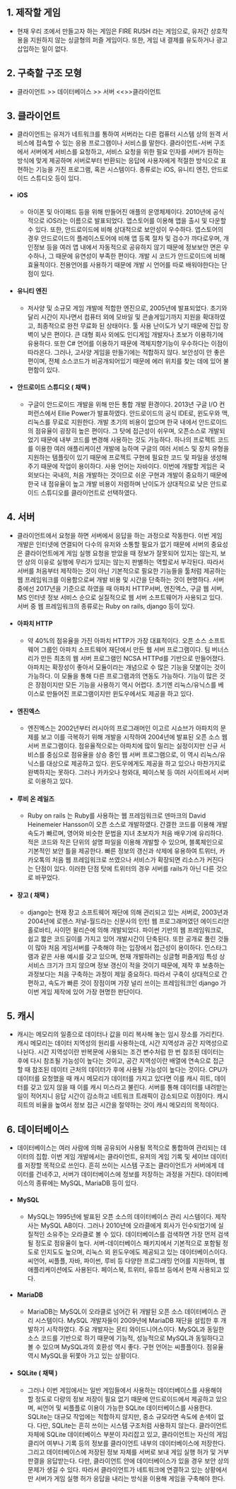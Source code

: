  ## 1. 제작할 게임
 * 현재 우리 조에서 만들고자 하는 게임은 FIRE RUSH 라는 게임으로, 유저간 상호작용을 지원하지 않는 싱글형의 퍼즐 게임이다. 또한, 게임 내 결제를 유도하거나 광고 삽입하는 일이 없다. 
 
 ## 2. 구축할 구조 모형
 * 클라이언트 >> 데이터베이스 >> 서버 <<>>클라이언트
 
 ## 3. 클라이언트
 * 클라이언트는 유저가 네트워크를 통하여 서버라는 다른 컴퓨터 시스템 상의 원격 서비스에 접속할 수 있는 응용 프로그램이나 서비스를 말한다. 클라이언트-서버 구조에서 서버에게 서비스를 요청하고, 서비스 요청을 위한 필요 인자를 서버가 원하는 방식에 맞게 제공하며 서버로부터 반환되는 응답에 사용자에게 적절한 방식으로 표현하는 기능을 가진 프로그램, 혹은 시스템이다. 종류로는 iOS, 유니티 엔진, 안드로이드 스튜디오 등이 있다.
 * #### iOS
   * 아이폰 및 아이패드 등을 위해 만들어진 애플의 운영체제이다. 2010년에 공식적으로 iOS라는 이름으로 발표되었다. 앱스토어를 이용해 앱을 출시 및 다운할 수 있다. 또한, 안드로이드에 비해 상대적으로 보안성이 우수하다. 앱스토어의 경우 안드로이드의 플레이스토어에 비해 앱 등록 절차 및 검수가 까다로우며, 개인정보 등을 여러 앱 내에서 자동적으로 공유하지 않기 때문에 정보보안 면은 우수하나, 그 때문에 유연성이 부족한 편이다. 개발 시 코드가 안드로이드에 비해 효율적이다. 전용언어를 사용하기 때문에 개발 시 언어를 따로 배워야한다는 단점이 있다.
 * #### 유니티 엔진
   * 저사양 및 소규모 게임 개발에 적합한 엔진으로, 2005년에 발표되었다. 초기와 달리 시간이 지나면서 컴퓨터 외에 모바일 및 콘솔게임기까지 지원을 확대하였고, 최종적으로 완전 무료화 된 상태이다. 툴 사용 난이도가 낮기 때문에 진입 장벽이 낮은 편이다. 큰 대형 회사 외에도 인디게임 개발자나 초보가 이용하기에 유용하다. 또한 C# 언어를 이용하기 때문에 객체지향기능이 우수하다는 이점이 따라온다. 그러나, 고사양 게임을 만들기에는 적합하지 않다. 보안성이 안 좋은 편이며, 전체 소스코드가 비공개되어있기 때문에 에러 위치를 찾는 데에 있어 불편함이 있다. 
 * #### 안드로이드 스튜디오 ( 채택 )
   * 구글이 안드로이드 개발을 위해 만든 통합 개발 환경이다. 2013년 구글 I/O 컨퍼런스에서 Ellie Power가 발표하였다. 안드로이드의 공식 IDE로, 윈도우와 맥, 리눅스를 무료로 지원한다. 개발 초기의 비용이 없으며 한국 내에서 안드로이드의 점유율이 굉장히 높은 편이다. 그 탓에 접근성이 쉬우며, 오픈소스로 개발되었기 때문에 내부 코드를 변경해 사용하는 것도 가능하다. 하나의 프로젝트 코드를 이용한 여러 애플리케이션 개발에 능하며 구글의 여러 서비스 및 장치 유형을 지원하는 템플릿이 있기 때문에 프로젝트 구현에 필요한 코드 및 파일을 생성해주기 때문에 작업이 용이하다. 사용 언어는 자바이다. 이번에 개발할 게임은 국외보다는 국내의, 처음 개발하는 것이므로 쉬운 구현과 개발이 중요하기 때문에 한국 내 점유율이 높고 개발 비용이 저렴하며 난이도가 상대적으로 낮은 안드로이드 스튜디오를 클라이언트로 선택하였다.
 
 
 ## 4. 서버
 * 클라이언트에서 요청을 하면 서버에서 응답을 하는 과정으로 작동한다. 이번 게임 개발은 인터넷에 연결되어 다수의 유저와 소통할 필요가 없기 때문에 서버의 중요성은 클라이언트에게 게임 실행 요청을 받았을 때 정보가 잘못되어 있지는 않는지, 보안 상의 이유로 실행에 무리가 있지는 않는지 판별하는 역할로서 부각된다. 따라서 서버를 처음부터 제작하는 것이 아닌 기본적으로 필요한 기능들을 툴처럼 제공하는 웹 프레임워크를 이용함으로써 개발 비용 및 시간을 단축하는 것이 현명하다. 서버 중에선 2017년을 기준으로 하였을 때 아파치 HTTP서버, 엔진엑스, 구글 웹 서버, MS 인터넷 정보 서비스 순으로 실질적으로 웹 서버 소프트웨어가 사용되고 있다. 서버 중 웹 프레임워크의 종류로는 Ruby on rails, django 등이 있다.  
 * #### 아파치 HTTP
    * 약 40%의 점유율을 가진 아파치 HTTP가 가장 대표적이다. 오픈 소스 소프트웨어 그룹인 아파치 소프트웨어 재단에서 만든 웹 서버 프로그램이다. 팀 버너스 리가 만든 최초의 웹 서버 프로그램인 NCSA HTTPd를 기반으로 만들어졌다. 아파치는 확장성이 좋아서 모듈이라는 개념으로 수 많은 기능을 덧붙이는 것이 가능하다. 이 모듈을 통해 다른 프로그램과의 연동도 가능하다. 기능이 많은 것은 장점이지만 모든 기능을 사용하기 역시 어렵다. 초기엔 리눅스/유닉스를 베이스로 만들어진 프로그램이지만 윈도우에서도 제공을 하고 있다. 
 * #### 엔진엑스
    * 엔진엑스는 2002년부터 러시아의 프로그래머인 이고르 시쇼브가 아파치의 문제를 보고 이를 극복하기 위해 개발을 시작하여 2004년에 발표된 오픈 소스 웹 서버 프로그램이다. 점유율적으로는 아파치에 많이 밀리는 실정이지만 신규 서비스를 중심으로 점유율을 상승 중인 웹 서버 프로그램으로, 이 역시 리눅스/유닉스를 대상으로 제공하고 있다. 윈도우에게도 제공을 하고 있으나 마찬가지로 완벽하지는 못하다. 그러나 카카오나 청와대, 페이스북 등 여러 사이트에서 서버로 이용하고 있다.
 * #### 루비 온 레일즈
    * Ruby on rails 는 Ruby를 사용하는 웹 프레임워크로 덴마크의 David Heinemeier Hansson이 오픈 소스로 개발하였다. 간결한 코드를 이용해 개발 속도가 빠르며, 영어와 비슷한 문법을 지녀 초보자가 처음 배우기에 유리하다. 적은 코드와 작은 단위의 설명 파일을 이용해 개발할 수 있으며, 블록체인으로 기본적인 보안 틀을 제공한다. 빠른 정보의 갱신과 삭제에 유용하여 트위터, 카카오톡의 처음 웹 프레임워크로 쓰였으나 서비스가 확장되면 리소스가 커진다는 단점이 있다. 이러한 단점 탓에 트위터의 경우 서버를 rails가 아닌 다른 것으로 바꾸었다.
 * #### 장고 ( 채택 )
    * django는 현재 장고 소프트웨어 재단에 의해 관리되고 있는 서버로, 2003년과 2004년에 로렌스 저널-월드라는 신문사의 인턴 웹 프로그래머였던 에이드리안 홀로바티, 사이먼 윌리슨에 의해 개발되었다. 파이썬 기반의 웹 프레임워크로, 쉽고 짧은 코드길이를 가지고 있어 개발시간이 단축된다. 또한 공개로 풀린 것들이 많아 처음 게임서버를 구축해야 하는 입장에서 접근성이 용이하다. 인스타그램과 같은 사용 예시를 갖고 있으며, 현재 개발하려는 싱글형 퍼즐게임 특성 상 서비스 크기가 크지 않으며 정보 갱신이 적을 것이기 때문에, 제작 후 보충하는 과정보다는 처음 구축하는 과정이 제일 중요하다. 따라서 구축이 상대적으로 간편하고, 속도가 빠른 것이 장점이며 가장 널리 쓰이는 프레임워크인 django 가 이번 게임 제작에 있어 가장 현명한 판단이다.
 
 ## 5. 캐시
 * 캐시는 메모리의 일종으로 데이터나 값을 미리 복사해 놓는 임시 장소를 가리킨다. 캐시 메모리는 데이터 지역성의 원리를 사용하는데, 시간 지역성과 공간 지역성으로 나뉜다. 시간 지역성이란 반복문에 사용되는 조건 변수처럼 한 번 참조된 데이터는 후에 다시 참조될 가능성이 높다는 것이고, 공간 지역성이란 배열에 연속으로 접근할 때 참조된 데이터 근처의 데이터가 후에 사용될 가능성이 높다는 것이다. CPU가 데이터를 요청했을 때 캐시 메모리가 데이터를 가지고 있다면 이를 캐시 히트, 데이터를 갖고 있지 않을 때 이를 캐시 미스라고 불린다. 서버를 통해 데이터를 내려받는 일이 적어지니 응답 시간이 감소하고 네트워크 트래픽이 감소되므로 이점이다. 캐시 히트의 비율을 높여서 정보 접근 시간을 절약하는 것이 캐시 메모리의 목적이다.
 
 ## 6. 데이터베이스
 * 데이터베이스는 여러 사람에 의해 공유되어 사용될 목적으로 통합하여 관리되는 데이터의 집합. 이번 게임 개발에서는 클라이언트, 유저의 게임 기록 및 세이브 데이터를 저장할 목적으로 쓰인다. 흔히 쓰이는 시스템 구조는 클라이언트가 서버에게 데이터를 건네주고, 서버가 데이터베이스에 정보를 저장하는 과정을 거친다. 데이터베이스의 종류에는 MySQL, MariaDB 등이 있다. 
 * #### MySQL
    * MySQL는 1995년에 발표된 오픈 소스의 데이터베이스 관리 시스템이다. 제작사는 MySQL AB이다. 그러나 2010년에 오라클에게 회사가 인수되었기에 실질적인 소유주는 오라클로 볼 수 있다. 데이터베이스를 검색하면 가장 먼저 검색될 정도로 점유율이 높다. 서버-데이터베이스 패키지에서 기본적으로 포함될 정도로 인지도도 높으며, 리눅스 외 윈도우에도 제공되고 있는 데이터베이스이다. 씨언어, 씨플플, 자바, 파이썬, 루비 등 다양한 프로그래밍 언어를 지원하며, 웹 애플리케이션에도 사용된다. 페이스북, 트위터, 유튜브 등에서 현재 사용되고 있다. 
 * #### MariaDB
    * MariaDB는 MySQL이 오라클로 넘어간 뒤 개발된 오픈 소스 데이터베이스 관리 시스템이다. MySQL 개발자들이 2009년에 MariaDB 재단을 설립한 후 개발하기 시작하였다. 주요 개발자는 몬티 와이드니어스이다. MySQL과 동일한 소스 코드를 기반으로 하기 때문에 기능적, 성능적으로 MySQL과 동일하다고 볼 수 있으며 MySQL과의 호환성 역시 좋다. 구현 언어는 씨플플이다. 점유율 역시 MySQL을 뒤쫓아 가고 있는 상황이다.
 * #### SQLite ( 채택 )
    * 그러나 이번 게임에서는 일반 게임들에서 사용하는 데이터베이스를 사용해야 할 정도로 다량의 정보 저장이 필요 없기 때문에 안드로이드에서 제공하고 있으며, 씨언어 및 씨플플로 이용이 가능한 SQLite 데이터베이스를 사용한다. SQLite는 대규모 작업에는 적합하지 않지만, 중소 규모라면 속도에 손색이 없다. 다만, SQLite는 흔히 쓰이는 시스템 구조처럼 사용하지 않는다. 클라이언트 자체에 SQLite 데이터베이스 부분이 자리잡고 있고, 클라이언트는 자신의 게임 클리어 여부나 기록 등의 정보를 클라이언트 내부의 데이터베이스에 저장한다. 그리고 데이터베이스에 저장된 정보 자체를 서버로 보내 게임 실행 허가 및 거부 판결을 응답받는다. 다만, 클라이언트 안에 데이터베이스가 있을 경우 보안 상의 문제가 생길 수 있다. 따라서 클라이언트가 네트워크에 연결하고 있는 상황에서만 서버가 게임 실행 허가 응답을 내리는 방식을 이용해 게임을 구축해야 한다.
